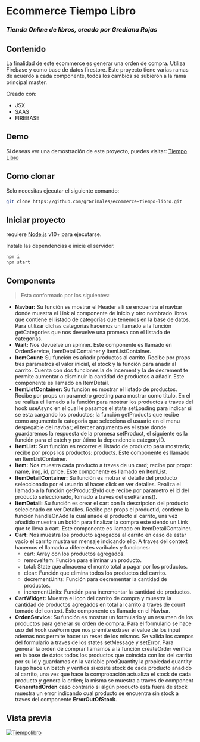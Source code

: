 # Ecommerce Tiempo Libro

### _Tienda Online de libros, creado por Grediana Rojas_

## Contenido

La finalidad de este ecommerce es generar una orden de compra. Utiliza Firebase y como base de datos firestore. Este proyecto tiene varias ramas de acuerdo a cada componente, todos los cambios se subieron a la rama principal master.

Creado con:

- JSX
- SAAS
- FIREBASE

## Demo

Si deseas ver una demostración de este proyecto, puedes visitar: [Tiempo Libro](https://grgrimales.github.io/ecommerce-tiempo-libro/)

## Como clonar

Solo necesitas ejecutar el siguiente comando:

```sh
git clone https://github.com/grGrimales/ecommerce-tiempo-libro.git
```

## Iniciar proyecto

requiere [Node.js](https://nodejs.org/) v10+ para ejecutarse.

Instale las dependencias e inicie el servidor.

```sh
npm i
npm start
```

## Components

> Esta conformado por los siguientes:

- **Navbar:** Su función es mostrar el Header allí se encuentra el navbar donde muestra el Link al componente de Inicio y otro nombrado libros que contiene el listado de categorías que tenemos en la base de datos. Para utilizar dichas categorías hacemos un llamado a la función getCategories que nos devuelve una promesa con el listado de categorías.
- **Wait:** Nos devuelve un spinner. Este componente es llamado en OrdenService, ItemDetailContainer y ItemListContainer.
- **ItemCount:** Su función es añadir productos al carrito. Recibe por props tres parametros el valor inicial, el stock y la función para añadir al carrito. Cuenta con dos funciones la de incement y la de decrement te permite aumentar o disminuir la cantidad de productos a añadir. Este componente es llamado en ItemDetail.
- **ItemListContainer:** Su función es mostrar el listado de productos. Recibe por props un parametro greeting para mostrar como titulo. En el se realiza el llamado a la función para mostrar los productos a traves del hook useAsync en el cual le pasamos el state setLoading para indicar si se esta cargando los productos; la función getProducts que recibe como argumento la categoria que selecciona el usuario en el menu despegable del navbar; el tercer argumento es el state donde guardaremos la respuesta de la promesa setProduct, el siguiente es la función para el catch y por útimo la dependencia categoryID.
- **ItemList:** Sun función es recorrer el listado de producto para mostrarlo; recibe por props los productos: products. Este componente es llamado en ItemListContainer.
- **Item:** Nos muestra cada producto a traves de un card; recibe por props: name, img, id, price. Este componente es llamado en ItemList.
- **ItemDetailContainer:** Su función es motrar el detalle del producto seleccionado por el usuario al hacer click en ver detalles. Realiza el llamado a la función getProductById que recibe por parametro el id del producto seleccionado, tomado a traves del useParams().
- **ItemDetail:** Su función es crear el cart con la descripcion del producto selecionado en ver Detalles. Recibe por props el productId, contiene la función handleOnAdd la cual añade el producto al carrito, una vez añadido muestra un botón para finalizar la compra este siendo un Link que te lleva a cart. Este componente es llamado en ItemDetailContainer.
- **Cart:** Nos muestra los producto agregados al carrito en caso de estar vacío el carrito mustra un mensaje indicando ello. A traves del context hacemos el llamado a diferentes varibales y funciones:
  - cart: Array con los productos agregados.
  - removeItem: Función para eliminar un producto.
  - total: State que almacena el monto total a pagar por los productos.
  - clear: Función que elimina todos los productos del carrito.
  - decrementUnits: Función para decrementar la cantidad de productos.
  - incrementUnits: Función para incrementar la cantidad de productos.
- **CartWidget:** Muestra el icon del carrito de compra y muestra la cantidad de productos agregados en total al carrito a traves de count tomado del context. Este componente es llamado en el Navbar.
- **OrdenService:** Su función es mostrar un formulario y un resumen de los productos para generar su orden de compra. Para el formulario se hace uso del hook useForm que nos premite extraer el value de los input ademas nos permite hacer un reset de los mismos. Se valida los campos del formulario a traves de los states setMessage y setError. Para generar la orden de comprar llamamos a la función createOrder verifica en la base de datos todos los productos que coincida con los del carrito por su Id y guardamos en la variable prodQuantity la propiedad quantity luego hace un batch y verifica si existe stock de cada producto añadido al carrito, una vez que hace la comprobación actualiza el stock de cada producto y genera la orden; la misma se muestra a traves de component **GeneratedOrden** caso contrario si algún producto esta fuera de stock muestra un error indicando cual producto se encuentra sin stock a traves del componente **ErrorOutOfStock**.

## Vista previa

[![Tiempolibro](https://res.cloudinary.com/dvmpfgqrs/image/upload/v1651850428/video-tiempo-libre/WhatsApp_Image_2022-05-06_at_10.19.42_AM_bczhdh.jpg)](https://res.cloudinary.com/dvmpfgqrs/video/upload/v1651849673/video-tiempo-libre/React_App_-_Google_Chrome_2022-05-06_10-03-28_yaiorj.mp4)
